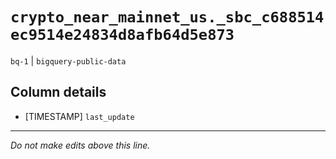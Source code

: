 # `crypto_near_mainnet_us._sbc_c688514ec9514e24834d8afb64d5e873`
`bq-1` | `bigquery-public-data`

## Column details
* [TIMESTAMP] `last_update`

-------------------------------------------------------------------------------
*Do not make edits above this line.*
